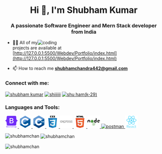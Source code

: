 
<h1 align="center">Hi 👋, I'm Shubham Kumar</h1>
<h3 align="center">A passionate Software Engineer and Mern Stack developer from India</h3>
<img  align="right" alt="coding" width="400" src="https://mir-s3-cdn-cf.behance.net/project_modules/max_1200/7e3cab114445403.603bc566c14a7.gif">

- 👨‍💻 All of my projects are available at [http://127.0.0.1:5500/Webdev/Portfolio/index.html](http://127.0.0.1:5500/Webdev/Portfolio/index.html)

- 📫 How to reach me **shubhamchandra442@gmail.com**

<h3 align="left">Connect with me:</h3>
<p align="left">
<a href="https://www.linkedin.com/in/shubham-kumar-a5672625a/" target="blank"><img align="center" src="https://raw.githubusercontent.com/rahuldkjain/github-profile-readme-generator/master/src/images/icons/Social/linked-in-alt.svg" alt="shubham kumar" height="30" width="40" /></a>
<a href="https://codeforces.com/profile/shiiiiii" target="blank"><img align="center" src="https://raw.githubusercontent.com/rahuldkjain/github-profile-readme-generator/master/src/images/icons/Social/codeforces.svg" alt="shiiiiii" height="30" width="40" /></a>
<a href="https://leetcode.com/u/k-29/" target="blank"><img align="center" src="https://raw.githubusercontent.com/rahuldkjain/github-profile-readme-generator/master/src/images/icons/Social/leet-code.svg" alt="shu ham(k-29)" height="30" width="40" /></a>
</p>

<h3 align="left">Languages and Tools:</h3>
<p align="left"> <a href="https://getbootstrap.com" target="_blank" rel="noreferrer"> <img src="https://raw.githubusercontent.com/devicons/devicon/master/icons/bootstrap/bootstrap-plain-wordmark.svg" alt="bootstrap" width="40" height="40"/> </a> <a href="https://www.cprogramming.com/" target="_blank" rel="noreferrer"> <img src="https://raw.githubusercontent.com/devicons/devicon/master/icons/c/c-original.svg" alt="c" width="40" height="40"/> </a> <a href="https://www.w3schools.com/cpp/" target="_blank" rel="noreferrer"> <img src="https://raw.githubusercontent.com/devicons/devicon/master/icons/cplusplus/cplusplus-original.svg" alt="cplusplus" width="40" height="40"/> </a> <a href="https://www.w3schools.com/css/" target="_blank" rel="noreferrer"> <img src="https://raw.githubusercontent.com/devicons/devicon/master/icons/css3/css3-original-wordmark.svg" alt="css3" width="40" height="40"/> </a> <a href="https://expressjs.com" target="_blank" rel="noreferrer"> <img src="https://raw.githubusercontent.com/devicons/devicon/master/icons/express/express-original-wordmark.svg" alt="express" width="40" height="40"/> </a> <a href="https://www.w3.org/html/" target="_blank" rel="noreferrer"> <img src="https://raw.githubusercontent.com/devicons/devicon/master/icons/html5/html5-original-wordmark.svg" alt="html5" width="40" height="40"/> </a> <a href="https://nodejs.org" target="_blank" rel="noreferrer"> <img src="https://raw.githubusercontent.com/devicons/devicon/master/icons/nodejs/nodejs-original-wordmark.svg" alt="nodejs" width="40" height="40"/> </a> <a href="https://postman.com" target="_blank" rel="noreferrer"> <img src="https://www.vectorlogo.zone/logos/getpostman/getpostman-icon.svg" alt="postman" width="40" height="40"/> </a> <a href="https://reactjs.org/" target="_blank" rel="noreferrer"> <img src="https://raw.githubusercontent.com/devicons/devicon/master/icons/react/react-original-wordmark.svg" alt="react" width="40" height="40"/> </a> </p>

<p><img align="left" src="https://github-readme-stats.vercel.app/api/top-langs?username=shubhamchan&show_icons=true&locale=en&layout=compact" alt="shubhamchan" /></p>

<p>&nbsp;<img align="center" src="https://github-readme-stats.vercel.app/api?username=shubhamchan&show_icons=true&locale=en" alt="shubhamchan" /></p>

<p><img align="center" src="https://github-readme-streak-stats.herokuapp.com/?user=shubhamchan&" alt="shubhamchan" /></p>
